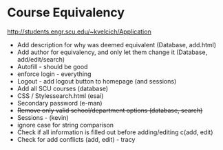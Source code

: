 # Course Equivalency

http://students.engr.scu.edu/~kvelcich/Application

* Add description for why was deemed equivalent (Database, add.html)
* Add author for equivalency, and only let them change it (Database, add/edit/search)
* Autofill - should be good
* enforce login - everything
* Logout - add logout button to homepage (and sessions)
* Add all SCU courses (database)
* CSS / Stylessearch.html (esai)
* Secondary password (e-man)
* ~~Remove only valid school/department options (database, search)~~
* Sessions - (kevin)
* ignore case for string comparison
* Check if all information is filled out before adding/editing c(add, edit)
* Check for add conflicts (add, edit) - tracy
